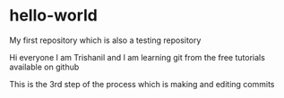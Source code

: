 # hello-world
My first repository which is also a testing repository

Hi everyone I am Trishanil and I am learning git from the free tutorials available on github

This is the 3rd step of the process which is making and editing commits
